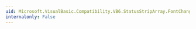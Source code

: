 ```yaml
---
uid: Microsoft.VisualBasic.Compatibility.VB6.StatusStripArray.FontChanged
internalonly: False
---
```

